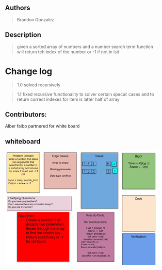 ## Authors 
> Brandon Gonzalez

## Description
> given a sorted array of numbers and a number search term function will return teh index of the number or -1 if not in lsit

# Change log
>  1.0 solved recursively

> 1.1 fixed recursive functionality to solver certain specail cases and to return correct indexes
for item is latter half of array


## Contributors:
Alber falbo partnered for white board

## whiteboard

![whiteboard](SortedSearch.jpg)